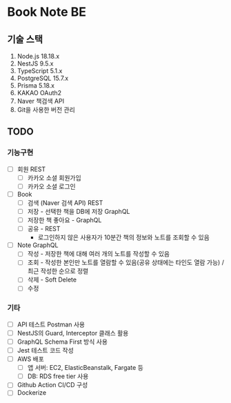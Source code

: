 # Book Note BE

## 기술 스택

1. Node.js 18.18.x
2. NestJS 9.5.x
3. TypeScript 5.1.x
4. PostgreSQL 15.7.x
5. Prisma 5.18.x
6. KAKAO OAuth2
7. Naver 책검색 API
8. Git을 사용한 버전 관리

## TODO

### 기능구현

- [ ] 회원 REST
  - [ ] 카카오 소셜 회원가입
  - [ ] 카카오 소셜 로그인
- [ ] Book
  - [ ] 검색 (Naver 검색 API) REST
  - [ ] 저장 - 선택한 책을 DB에 저장 GraphQL
  - [ ] 저장한 책 좋아요 - GraphQL
  - [ ] 공유 - REST
    - 로그인하지 않은 사용자가 10분간 책의 정보와 노트를 조회할 수 있음
- [ ] Note GraphQL
  - [ ] 작성 - 저장한 책에 대해 여러 개의 노트를 작성할 수 있음
  - [ ] 조회 - 작성한 본인만 노트를 열람할 수 있음(공유 상태에는 타인도 열람 가능) / 최근 작성한 순으로 정렬
  - [ ] 삭제 - Soft Delete
  - [ ] 수정

### 기타

- [ ] API 테스트 Postman 사용
- [ ] NestJS의 Guard, Interceptor 클래스 활용
- [ ] GraphQL Schema First 방식 사용
- [ ] Jest 테스트 코드 작성
- [ ] AWS 배포
  - [ ] 앱 서버: EC2, ElasticBeanstalk, Fargate 등
  - [ ] DB: RDS free tier 사용
- [ ] Github Action CI/CD 구성
- [ ] Dockerize
